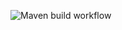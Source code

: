 ![Maven build workflow](https://github.com/PAVafaie/AddressBook/actions/workflows/maven.yml/badge.svg)

